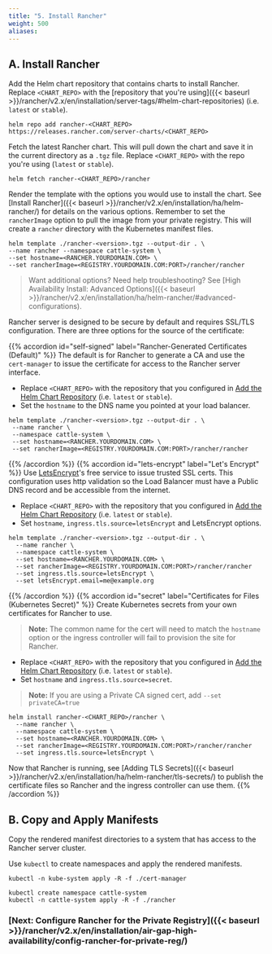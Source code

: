 ```yaml
---
title: "5. Install Rancher"
weight: 500
aliases:
---
```


## A. Install Rancher

Add the Helm chart repository that contains charts to install Rancher. Replace `<CHART_REPO>` with the [repository that you're using]({{< baseurl >}}/rancher/v2.x/en/installation/server-tags/#helm-chart-repositories) (i.e. `latest` or `stable`). 

```plain
helm repo add rancher-<CHART_REPO> https://releases.rancher.com/server-charts/<CHART_REPO>
```

Fetch the latest Rancher chart. This will pull down the chart and save it in the current directory as a `.tgz` file. Replace `<CHART_REPO>` with the repo you're using (`latest` or `stable`).

```plain
helm fetch rancher-<CHART_REPO>/rancher
```

Render the template with the options you would use to install the chart. See [Install Rancher]({{< baseurl >}}/rancher/v2.x/en/installation/ha/helm-rancher/) for details on the various options. Remember to set the `rancherImage` option to pull the image from your private registry. This will create a `rancher` directory with the Kubernetes manifest files.

```plain
helm template ./rancher-<version>.tgz --output-dir . \
--name rancher --namespace cattle-system \
--set hostname=<RANCHER.YOURDOMAIN.COM> \
--set rancherImage=<REGISTRY.YOURDOMAIN.COM:PORT>/rancher/rancher
```
> Want additional options? Need help troubleshooting? See [High Availability Install: Advanced Options]({{< baseurl >}}/rancher/v2.x/en/installation/ha/helm-rancher/#advanced-configurations).

Rancher server is designed to be secure by default and requires SSL/TLS configuration. There are three options for the source of the certificate:

{{% accordion id="self-signed" label="Rancher-Generated Certificates (Default)" %}}
The default is for Rancher to generate a CA and use the `cert-manager` to issue the certificate for access to the Rancher server interface.

- Replace `<CHART_REPO>` with the repository that you configured in [Add the Helm Chart Repository](#add-the-helm-chart-repository) (i.e. `latest` or `stable`).
- Set the `hostname` to the DNS name you pointed at your load balancer.

```plain
helm template ./rancher-<version>.tgz --output-dir . \
 --name rancher \
 --namespace cattle-system \
 --set hostname=<RANCHER.YOURDOMAIN.COM> \
 --set rancherImage=<REGISTRY.YOURDOMAIN.COM:PORT>/rancher/rancher
```

{{% /accordion %}}
{{% accordion id="lets-encrypt" label="Let's Encrypt" %}}
Use [LetsEncrypt](https://letsencrypt.org/)'s free service to issue trusted SSL certs. This configuration uses http validation so the Load Balancer must have a Public DNS record and be accessible from the internet.

- Replace `<CHART_REPO>` with the repository that you configured in [Add the Helm Chart Repository](#add-the-helm-chart-repository) (i.e. `latest` or `stable`).
- Set `hostname`, `ingress.tls.source=letsEncrypt` and LetsEncrypt options.

```
helm template ./rancher-<version>.tgz --output-dir . \
  --name rancher \
  --namespace cattle-system \
  --set hostname=<RANCHER.YOURDOMAIN.COM> \
  --set rancherImage=<REGISTRY.YOURDOMAIN.COM:PORT>/rancher/rancher
  --set ingress.tls.source=letsEncrypt \
  --set letsEncrypt.email=me@example.org
``` 
{{% /accordion %}}
{{% accordion id="secret" label="Certificates for Files (Kubernetes Secret)" %}}
Create Kubernetes secrets from your own certificates for Rancher to use.

> **Note:** The common name for the cert will need to match the `hostname` option or the ingress controller will fail to provision the site for Rancher.

- Replace `<CHART_REPO>` with the repository that you configured in [Add the Helm Chart Repository](#add-the-helm-chart-repository) (i.e. `latest` or `stable`).
- Set `hostname` and `ingress.tls.source=secret`.

> **Note:** If you are using a Private CA signed cert, add `--set privateCA=true`

```
helm install rancher-<CHART_REPO>/rancher \
  --name rancher \
  --namespace cattle-system \
  --set hostname=<RANCHER.YOURDOMAIN.COM> \
  --set rancherImage=<REGISTRY.YOURDOMAIN.COM:PORT>/rancher/rancher
  --set ingress.tls.source=letsEncrypt \
```

Now that Rancher is running, see [Adding TLS Secrets]({{< baseurl >}}/rancher/v2.x/en/installation/ha/helm-rancher/tls-secrets/) to publish the certificate files so Rancher and the ingress controller can use them. 
{{% /accordion %}}

## B. Copy and Apply Manifests

Copy the rendered manifest directories to a system that has access to the Rancher server cluster.

Use `kubectl` to create namespaces and apply the rendered manifests.

```plain
kubectl -n kube-system apply -R -f ./cert-manager

kubectl create namespace cattle-system
kubectl -n cattle-system apply -R -f ./rancher
```

### [Next: Configure Rancher for the Private Registry]({{< baseurl >}}/rancher/v2.x/en/installation/air-gap-high-availability/config-rancher-for-private-reg/)
